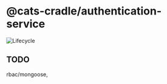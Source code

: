 # @cats-cradle/authentication-service

![Lifecycle](https://img.shields.io/badge/lifecycle-unstable-red)

## TODO

rbac/mongoose,
